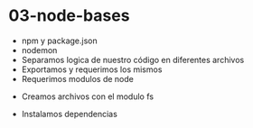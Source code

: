 # 03-node-bases

- npm y package.json
- nodemon
- Separamos logica de nuestro código en diferentes archivos
- Exportamos y requerimos los mismos
- Requerimos modulos de node

* Creamos archivos con el modulo fs

- Instalamos dependencias
